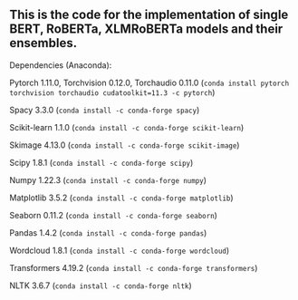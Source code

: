 ## This is the code for the implementation of single BERT, RoBERTa, XLMRoBERTa models and their ensembles.
Dependencies (Anaconda):  

Pytorch 1.11.0, Torchvision 0.12.0, Torchaudio 0.11.0 (`conda install pytorch torchvision torchaudio cudatoolkit=11.3 -c pytorch`)  

Spacy 3.3.0 (`conda install -c conda-forge spacy`)  

Scikit-learn 1.1.0 (`conda install -c conda-forge scikit-learn`)  

Skimage 4.13.0 (`conda install -c conda-forge scikit-image`)

Scipy 1.8.1 (`conda install -c conda-forge scipy`)  

Numpy 1.22.3 (`conda install -c conda-forge numpy`)  

Matplotlib 3.5.2 (`conda install -c conda-forge matplotlib`)  

Seaborn 0.11.2 (`conda install -c conda-forge seaborn`)  

Pandas 1.4.2 (`conda install -c conda-forge pandas`)  

Wordcloud 1.8.1 (`conda install -c conda-forge wordcloud`)  

Transformers 4.19.2 (`conda install -c conda-forge transformers`)  

NLTK 3.6.7 (`conda install -c conda-forge nltk`)
